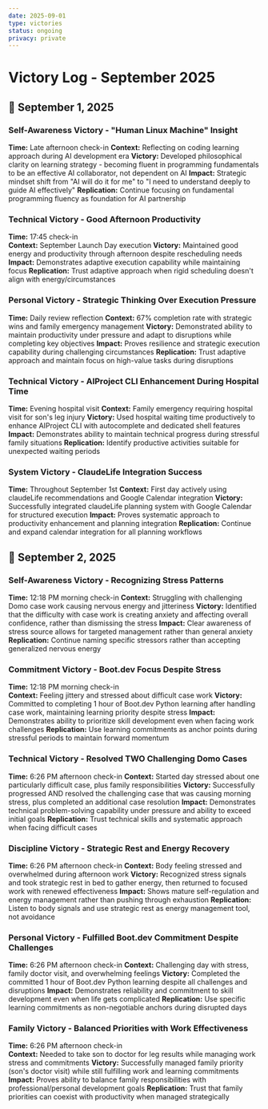 ```yaml
---
date: 2025-09-01
type: victories
status: ongoing
privacy: private
---
```


# Victory Log - September 2025

## 🎯 September 1, 2025

### Self-Awareness Victory - "Human Linux Machine" Insight
**Time:** Late afternoon check-in
**Context:** Reflecting on coding learning approach during AI development era
**Victory:** Developed philosophical clarity on learning strategy - becoming fluent in programming fundamentals to be an effective AI collaborator, not dependent on AI
**Impact:** Strategic mindset shift from "AI will do it for me" to "I need to understand deeply to guide AI effectively"
**Replication:** Continue focusing on fundamental programming fluency as foundation for AI partnership

### Technical Victory - Good Afternoon Productivity
**Time:** 17:45 check-in  
**Context:** September Launch Day execution
**Victory:** Maintained good energy and productivity through afternoon despite rescheduling needs
**Impact:** Demonstrates adaptive execution capability while maintaining focus
**Replication:** Trust adaptive approach when rigid scheduling doesn't align with energy/circumstances

### Personal Victory - Strategic Thinking Over Execution Pressure  
**Time:** Daily review reflection
**Context:** 67% completion rate with strategic wins and family emergency management
**Victory:** Demonstrated ability to maintain productivity under pressure and adapt to disruptions while completing key objectives
**Impact:** Proves resilience and strategic execution capability during challenging circumstances
**Replication:** Trust adaptive approach and maintain focus on high-value tasks during disruptions

### Technical Victory - AIProject CLI Enhancement During Hospital Time
**Time:** Evening hospital visit
**Context:** Family emergency requiring hospital visit for son's leg injury
**Victory:** Used hospital waiting time productively to enhance AIProject CLI with autocomplete and dedicated shell features
**Impact:** Demonstrates ability to maintain technical progress during stressful family situations
**Replication:** Identify productive activities suitable for unexpected waiting periods

### System Victory - ClaudeLife Integration Success
**Time:** Throughout September 1st
**Context:** First day actively using claudeLife recommendations and Google Calendar integration
**Victory:** Successfully integrated claudeLife planning system with Google Calendar for structured execution
**Impact:** Proves systematic approach to productivity enhancement and planning integration
**Replication:** Continue and expand calendar integration for all planning workflows

## 🎯 September 2, 2025

### Self-Awareness Victory - Recognizing Stress Patterns
**Time:** 12:18 PM morning check-in
**Context:** Struggling with challenging Domo case work causing nervous energy and jitteriness
**Victory:** Identified that the difficulty with case work is creating anxiety and affecting overall confidence, rather than dismissing the stress
**Impact:** Clear awareness of stress source allows for targeted management rather than general anxiety
**Replication:** Continue naming specific stressors rather than accepting generalized nervous energy

### Commitment Victory - Boot.dev Focus Despite Stress
**Time:** 12:18 PM morning check-in  
**Context:** Feeling jittery and stressed about difficult case work
**Victory:** Committed to completing 1 hour of Boot.dev Python learning after handling case work, maintaining learning priority despite stress
**Impact:** Demonstrates ability to prioritize skill development even when facing work challenges
**Replication:** Use learning commitments as anchor points during stressful periods to maintain forward momentum

### Technical Victory - Resolved TWO Challenging Domo Cases
**Time:** 6:26 PM afternoon check-in
**Context:** Started day stressed about one particularly difficult case, plus family responsibilities
**Victory:** Successfully progressed AND resolved the challenging case that was causing morning stress, plus completed an additional case resolution
**Impact:** Demonstrates technical problem-solving capability under pressure and ability to exceed initial goals
**Replication:** Trust technical skills and systematic approach when facing difficult cases

### Discipline Victory - Strategic Rest and Energy Recovery
**Time:** 6:26 PM afternoon check-in
**Context:** Body feeling stressed and overwhelmed during afternoon work
**Victory:** Recognized stress signals and took strategic rest in bed to gather energy, then returned to focused work with renewed effectiveness
**Impact:** Shows mature self-regulation and energy management rather than pushing through exhaustion
**Replication:** Listen to body signals and use strategic rest as energy management tool, not avoidance

### Personal Victory - Fulfilled Boot.dev Commitment Despite Challenges  
**Time:** 6:26 PM afternoon check-in
**Context:** Challenging day with stress, family doctor visit, and overwhelming feelings
**Victory:** Completed the committed 1 hour of Boot.dev Python learning despite all challenges and disruptions
**Impact:** Demonstrates reliability and commitment to skill development even when life gets complicated
**Replication:** Use specific learning commitments as non-negotiable anchors during disrupted days

### Family Victory - Balanced Priorities with Work Effectiveness
**Time:** 6:26 PM afternoon check-in  
**Context:** Needed to take son to doctor for leg results while managing work stress and commitments
**Victory:** Successfully managed family priority (son's doctor visit) while still fulfilling work and learning commitments
**Impact:** Proves ability to balance family responsibilities with professional/personal development goals
**Replication:** Trust that family priorities can coexist with productivity when managed strategically